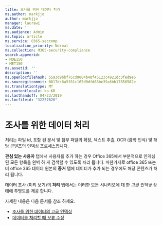 ```yaml
---
title: 조사를 위한 데이터 처리
ms.author: markjjo
author: markjjo
manager: laurawi
ms.date: ''
ms.audience: Admin
ms.topic: article
ms.service: O365-seccomp
localization_priority: Normal
ms.collection: M365-security-compliance
search.appverid:
- MOE150
- MET150
ms.assetid: ''
description: ''
ms.openlocfilehash: 5593d9bbf76cd0004b48f45123c4921dc3fed9e6
ms.sourcegitcommit: 0017dc6a5f81c165d9dfd88be39a6bb17856582e
ms.translationtype: MT
ms.contentlocale: ko-KR
ms.lasthandoff: 04/23/2019
ms.locfileid: "32257626"
---
```

# <a name="process-data-for-an-investigation"></a>조사를 위한 데이터 처리

처리는 파일 id, 포함 된 문서 및 첨부 파일의 확장, 텍스트 추출, OCR (광학 인식) 및 해당 콘텐츠의 인덱싱 프로세스입니다.  

**관심 있는 사용자** 탭에서 사용자를 추가 하는 경우 Office 365에서 부분적으로 인덱싱된 모든 항목을 완벽 하 게 검색할 수 있도록 처리 됩니다.  마찬가지로 office 365 또는 비 office 365 데이터 원본의 **증거** 탭에 데이터가 추가 되는 경우에도 해당 콘텐츠가 처리 됩니다.

데이터 조사 (미리 보기)의 **처리** 탭에서는 이러한 모든 시나리오에 대 한 *고급 인덱싱* 상태에 투명도를 제공 합니다.

자세한 내용은 다음 문서를 참조 하세요.

- [조사를 위한 데이터의 고급 인덱싱](index-data-people-of-interest.md)
- [데이터를 처리할 때 오류 수정](error-remediation.md)
